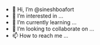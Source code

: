 - 👋 Hi, I’m @sineshboafort
- 👀 I’m interested in ...
- 🌱 I’m currently learning ...
- 💞️ I’m looking to collaborate on ...
- 📫 How to reach me ...

<!---
sineshboafort/sineshboafort is a ✨ special ✨ repository because its `README.md` (this file) appears on your GitHub profile.
You can click the Preview link to take a look at your changes.
--->
